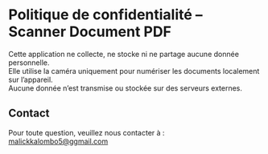 # Politique de confidentialité – Scanner Document PDF

Cette application ne collecte, ne stocke ni ne partage aucune donnée personnelle.  
Elle utilise la caméra uniquement pour numériser les documents localement sur l’appareil.  
Aucune donnée n’est transmise ou stockée sur des serveurs externes.  

## Contact
Pour toute question, veuillez nous contacter à : malickkalombo5@ggmail.com
